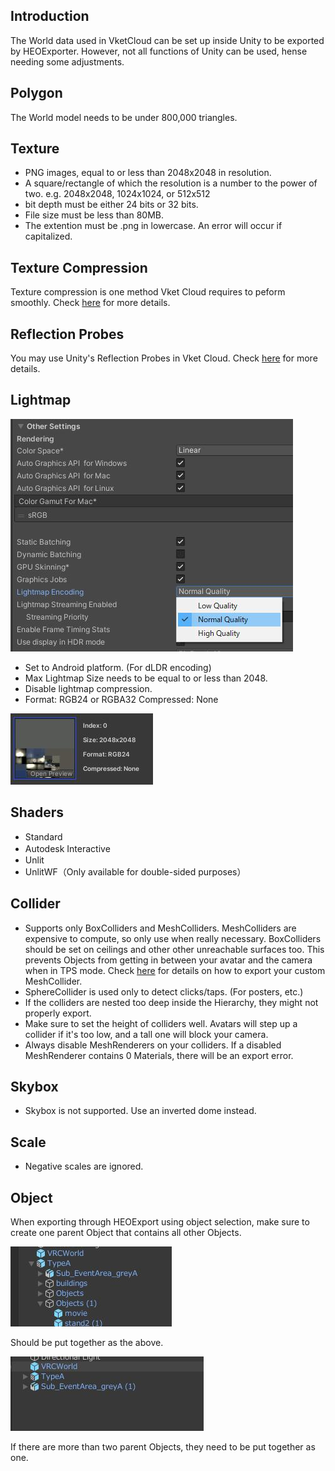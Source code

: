 ## Introduction
The World data used in VketCloud can be set up inside Unity to be exported by HEOExporter.
However, not all functions of Unity can be used, hense needing some adjustments.

## Polygon
The World model needs to be under 800,000 triangles.

## Texture
* PNG images, equal to or less than 2048x2048 in resolution.
* A square/rectangle of which the resolution is a number to the power of two.
e.g. 2048x2048, 1024x1024, or 512x512
* bit depth must be either 24 bits or 32 bits.
* File size must be less than 80MB.
* The extention must be .png in lowercase. An error will occur if capitalized.

## Texture Compression
Texture compression is one method Vket Cloud requires to peform smoothly. Check [here](../heoexporter/he_TextureCompression.md) for more details.

## Reflection Probes
You may use Unity's Reflection Probes in Vket Cloud. Check [here](ReflectionProbe.md) for more details.

## Lightmap

<img src="img/LightMapLinearColorSpace.jpg">

* Set to Android platform. (For dLDR encoding)
* Max Lightmap Size needs to be equal to or less than 2048.
* Disable lightmap compression.
* Format: RGB24 or RGBA32 Compressed: None

<img src="img/LightMapFormat.jpg">

## Shaders
* Standard 
* Autodesk Interactive　
* Unlit
* UnlitWF（Only available for double-sided purposes）

## Collider
* Supports only BoxColliders and MeshColliders. MeshColliders are expensive to compute, so only use when really necessary.
BoxColliders should be set on ceilings and other other unreachable surfaces too. This prevents Objects from getting in between your avatar and the camera when in TPS mode. 
Check [here](Collider.md) for details on how to export your custom MeshCollider.
* SphereCollider is used only to detect clicks/taps. (For posters, etc.)
* If the colliders are nested too deep inside the Hierarchy, they might not properly export.
* Make sure to set the height of colliders well. Avatars will step up a collider if it's too low, and a tall one will block your camera.
* Always disable MeshRenderers on your colliders. If a disabled MeshRenderer contains 0 Materials, there will be an export error.

## Skybox
* Skybox is not supported. Use an inverted dome instead.

## Scale
* Negative scales are ignored.

## Object
When exporting through HEOExport using object selection, make sure to create one parent Object that contains all other Objects.

<div> 
    <div>
        <img src="img/ObjectPutTogether.jpg">
        <p>Should be put together as the above.</p>
    </div>
    <div>
        <img src="img/ObjectTwoParentObject.jpg">
        <p>If there are more than two parent Objects, they need to be put together as one.</p>
    </div>
</div>